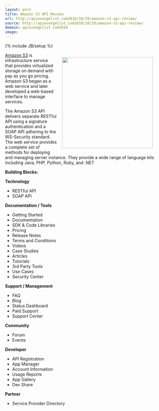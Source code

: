 ```yaml
---
layout: post
title: Amazon S3 API Review
url: http://apievangelist.com2010/10/29/amazon-s3-api-review/
source: http://apievangelist.com2010/10/29/amazon-s3-api-review/
domain: apievangelist.com2010
image: 
---
```

{% include JB/setup %}
<img style="padding: 15px;" src="http://kinlane-productions.s3.amazonaws.com/AWS_LOGO_CMYK.jpg" alt="" width="300" align="right" /><a href="http://aws.amazon.com/s3/">Amazon S3</a> is infrastructure service that provides virtualized storage on demand with pay as you go pricing.  Amazon S3 began as a web service and later developed a web-based interface to manage services.<p></p>
The Amazon S3 API delivers separate RESTful API using a signature authentication and a SOAP API adhering to the WS-Security standard.  The web service provides a complete set of methods for deploying and managing server instance.  They provide a wide range of language kits including Java, PHP, Python, Ruby, and .NET<p></p>
<strong>Building Blocks:</strong><p></p>
<strong>Technology</strong>
<ul class="mainlist">
	<li>RESTful API</li>
	<li>SOAP API</li>
</ul>
<strong>Documentation / Tools</strong>
<ul class="mainlist">
	<li>Getting Started</li>
	<li>Documentation</li>
	<li>SDK &amp; Code Libraries</li>
	<li>Pricing</li>
	<li>Release Notes</li>
	<li>Terms and Conditions</li>
	<li>Videos</li>
	<li>Case Studies</li>
	<li>Articles</li>
	<li>Tutorials</li>
	<li>3rd Party Tools</li>
	<li>Use Cases</li>
	<li>Security Center</li>
</ul>
<strong>Support / Management</strong>
<ul class="mainlist">
	<li>FAQ</li>
	<li>Blog</li>
	<li>Status Dashboard</li>
	<li>Paid Support</li>
	<li>Support Center</li>
</ul>
<strong>Community</strong>
<ul class="mainlist">
	<li>Forum</li>
	<li>Events</li>
</ul>
<strong>Developer</strong>
<ul class="mainlist">
	<li>API Registration</li>
	<li>App Manager</li>
	<li>Account Information</li>
	<li>Usage Reports</li>
	<li>App Gallery</li>
	<li>Dev Share</li>
</ul>
<strong>Partner</strong>
<ul class="mainlist">
	<li>Service Provider Directory</li>
</ul>
